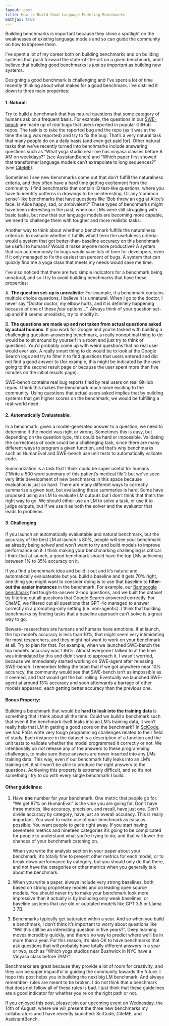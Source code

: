 ```yaml
---
layout: post
title: How to Build Good Language Modeling Benchmarks
mathjax: true
---
```



Building benchmarks is important because they shine a spotlight on the weaknesses of existing language models and so can guide the community on how to improve them.

I’ve spent a lot of my career both on building benchmarks and on building systems that push forward the state-of-the-art on a given benchmark, and I believe that building good benchmarks is *just as important* as building new systems.  
  

Designing a good benchmark is challenging and I’ve spent a lot of time recently thinking about what makes for a good benchmark. I’ve distilled it down to three main properties:

  

#### 1.  Natural: 
Try to build a benchmark that has natural questions that some category of humans ask on a frequent basis. For example, the questions in our [SWE-bench](https://swe-bench.com) are made up of *real* bugs that users reported in popular GitHub repos. The task is to take the reported bug and the repo (as it was at the time the bug was reported) and try to fix the bug. That’s a very natural task that many people do on a daily basis (and even get paid for). Other natural tasks that we’ve recently turned into benchmarks include answering questions such as “What yoga studio near me has vinyasa classes before 8 AM on weekdays?” (see [AssistantBench](https://assistantbench.github.io/)) and “Which paper first showed that transformer language models can’t extrapolate to long sequences?” (see [CiteME](https://citeme.ai)).  
      
    

Sometimes I see new benchmarks come out that don’t fulfill the naturalness criteria, and they often have a hard time getting excitement from the community. I find benchmarks that contain IQ test-like questions, where you have to identify patterns in drawings to be uninteresting. Or any ‘common sense’-like benchmarks that have questions like ‘Bob threw an egg at Alice’s face. Is Alice happy, sad, or ambivalent?’ These types of benchmarks might have been interesting in the past, when our LMs were still struggling with basic tasks, but now that our language models are becoming more capable, we need to challenge them with tougher and more realistic tasks.

Another way to think about whether a benchmark fulfills the naturalness criteria is to evaluate whether it fulfills what I term the usefulness criteria: would a system that got better-than-baseline accuracy on this benchmark be useful to humans? Would it make anyone more productive? A system that can autonomously fix bugs would save lots of time for developers, even if it only managed to fix the easiest ten percent of bugs. A system that can quickly find me a yoga class that meets my needs would save me time.

  

I’ve also noticed that there are two simple indicators for a benchmark being unnatural, and so I try to avoid building benchmarks that have these properties:

A.  **The question set-up is unrealistic**: For example, if a benchmark contains multiple choice questions, I believe it is unnatural. When I go to the doctor, I never say “Doctor doctor, my elbow hurts, and it is definitely happening because of one of these *four* options…”. Always think of your question set-up and if it seems unrealistic, try to modify it.
    
B.  **The questions are made up and not taken from actual questions asked by actual humans**: If you work for Google and you’re tasked with building a challenging question-answering benchmark, a really nonoptimal thing to do would be to sit around by yourself in a room and just try to think of questions. You’d probably come up with weird questions that no real user would ever ask. A really smart thing to do would be to look at the Google Search logs and try to filter it to find questions that users entered and did not find a good answer to (for example, this might be indicated by the user going to the second result page or because the user spent more than five minutes on the initial results page).  

SWE-bench contains real bug reports filed by real users on real GitHub repos. I think this makes the benchmark much more exciting to the community. Using questions that actual users asked implies that by building systems that get higher scores on the benchmark, we would be fulfilling a real-world need.
    

#### 2.  Automatically Evaluateable: 
In a benchmark, given a model-generated answer to a question, we need to determine if the model was right or wrong. Sometimes this is easy, but depending on the question type, this could be hard or impossible. Validating the correctness of code could be a challenging task, since there are many different ways to program a given function, and that’s why benchmarks such as HumanEval and SWE-bench use unit tests to automatically validate code.  

Summarization is a task that I think could be super useful for humans (“Write a 500 word summary of this patient’s medical file”) but we’ve seen very little development of new benchmarks in this space because evaluation is just so hard. There are many different ways to correctly summarize a given text, but evaluating these summaries is hard. Some have proposed using an LM to evaluate LM outputs but I don’t think that that’s the right way to go. We should either use an LM to solve a task, or use it to judge outputs, but if we use it as both the solver and the evaluator that leads to problems.
    

#### 3.  Challenging
If you launch an automatically evaluatable and natural benchmark, but the accuracy of the best LM at launch is 80%, people will see your benchmark as already being *solved* and won’t want to try and build models to improve performance on it. I think making your benchmarking challenging is critical. I think that at launch, a good benchmark should have the top LMs achieving between 1% to 35% accuracy on it.
    
If you find a benchmark idea and build it out and it’s natural and automatically evaluateable but you build a baseline and it gets 70% right, one thing you might want to consider doing is to use that baseline to **filter-out the easier instances** in the benchmark. For example, our [Bamboogle benchmark](https://ofir.io/The-Bamboogle-Dataset/) had tough-to-answer 2-hop questions, and we built the dataset by filtering out all questions that Google Search answered correctly. For CiteME, we filtered out all questions that GPT-4o managed to answer correctly in a prompting-only setting (i.e. non-agentic). I think that building benchmarks by finding tasks that a baseline approach can’t solve is a great way to go.

  

Beware- researchers are humans and humans have emotions. If at launch, the top model’s accuracy is less than 10%, that might seem very intimidating for most researchers, and they might not want to work on your benchmark at all. Try to plan for that. For example, when we launched SWE-bench the top model’s accuracy was 1.96%. Almost everyone I talked to at the time was intimidated by this and didn’t want to approach it. I wasn’t worried, because we immediately started working on SWE-agent after releasing SWE-bench. I remember telling the team that if we got anywhere near 10% accuracy, the community would see that SWE-bench isn’t as impossible as it seemed, and that would get the ball rolling. Eventually we launched SWE-agent at around 13% accuracy and soon afterwards a barrage of other models appeared, each getting better accuracy than the previous one.

  
  
  

#### Bonus Property: 

Building a benchmark that would be **hard to leak into the training data** is something that I think about all the time. Could we build a benchmark such that even if the benchmark itself leaks into an LM’s training data, it won’t really help that LM in getting a good score on the benchmark? In [SciCode](https://scicode-bench.github.io/), we had PhDs write very tough programming challenges related to their field of study. Each instance in the dataset is a description of a function and the unit tests to validate whether the model programmed it correctly or not. We intentionally *do not* release any of the answers to these programming challenges, to make sure these answers are never inserted into any LMs training data. This way, even if our benchmark fully leaks into an LM’s training set, it still won’t be able to produce the right answers to the questions. Achieving this property is extremely difficult, and so it’s not something I try to do with every single benchmark I build.

  

#### Other guidelines:

1.  Have **one** number for your benchmark. One metric that people go for. “We get 87% on HumanEval” is the vibe you are going for. Don’t have three metrics, like accuracy, precision, and recall, have just one. Don’t divide accuracy by category, have just an overall accuracy. This is really important. You want to make use of your benchmark as easy as possible. You want people to *get it* right away. If you start having seventeen metrics and nineteen categories it’s going to be complicated for people to understand what you’re trying to do, and that will lower the chances of your benchmark catching on.  
      
    When you write the analysis section in your paper about your benchmark, it’s totally fine to present other metrics for each model, or to break down performance by category, but you should only do that there, and not have the categories or other metrics when you generally talk about the benchmark.
    
2.  When you write a paper, always include very strong baselines, both based on strong proprietary models and on leading open source models. You should never try to make your benchmark look more impressive than it actually is by including only weak baselines, or baseline systems that use old or outdated models like GPT 3.5 or Llama 3 7B.
    
3.  Benchmarks typically get saturated within a year. And so when you build a benchmark, I don’t think it’s important to worry about questions like “Will this still be an interesting question in five years?”. Deep learning moves incredibly quickly, and there’s no way to predict where we’ll be in more than a year. For this reason, it’s also OK to have benchmarks that ask questions that will probably have totally different answers in a year or two, such as “Which yoga studios near Bushwick in NYC have a Vinyasa class before 7AM?”.
    

  

Benchmarks are great because they provide a lot of room for creativity, and they can be super impactful in guiding the community towards the future. I hope this post helps you in building the next big LM benchmark. And always remember- rules are meant to be broken. I do not think that a benchmark that does not follow all of these rules is bad. I just think that these guidelines are a good indicator for whether you're on the right path or not. 

  

If you enjoyed this post, please join our [upcoming event](https://lu.ma/4240w5us) on Wednesday, the 14th of August, where we will present the three new benchmarks my collaborators and I have recently launched: SciCode, CiteME, and AssistantBench.
